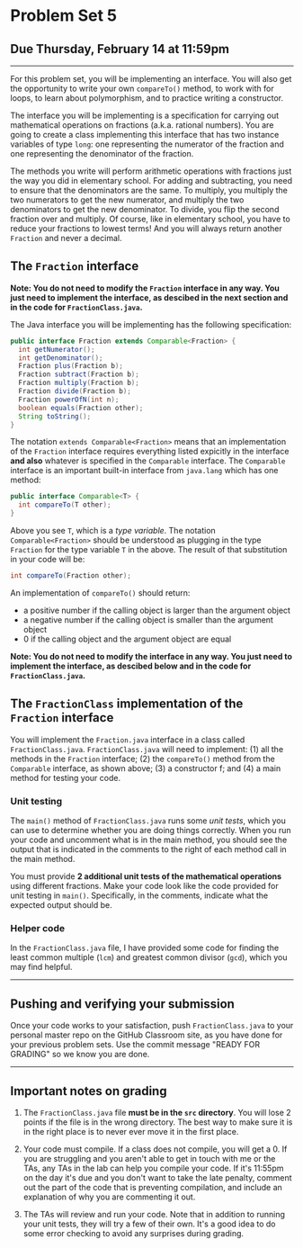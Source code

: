 # Problem Set 5
## Due Thursday, February 14 at 11:59pm
---

For this problem set, you will be implementing an interface. You will also get the opportunity to write your own `compareTo()` method, to work with for loops, to learn about polymorphism, and to practice writing a constructor.

The interface you will be implementing is a specification for carrying out mathematical operations on fractions (a.k.a. rational numbers). You are going to create a class implementing this interface that has two instance variables of type `long`: one representing the numerator of the fraction and one representing the denominator of the fraction. 

The methods you write will perform arithmetic operations with fractions just the way you did in elementary school. For adding and subtracting, you need to ensure that the denominators are the same. To multiply, you multiply the two numerators to get the new numerator, and multiply the two denominators to get the new denominator. To divide, you flip the second fraction over and multiply. Of course, like in elementary school, you have to reduce your fractions to lowest terms! And you will always return another `Fraction` and never a decimal.

## The `Fraction` interface

**Note: You do not need to modify the `Fraction` interface in any way. You just need to implement the interface, as descibed in the next section and in the code for `FractionClass.java`.**

The Java interface you will be implementing has the following specification:

```java
public interface Fraction extends Comparable<Fraction> {
  int getNumerator();
  int getDenominator();
  Fraction plus(Fraction b);
  Fraction subtract(Fraction b);
  Fraction multiply(Fraction b);
  Fraction divide(Fraction b);
  Fraction powerOfN(int n);
  boolean equals(Fraction other);
  String toString();
}
```

The notation `extends Comparable<Fraction>` means that an implementation of the `Fraction` interface requires everything listed expicitly in the interface **and also** whatever is specified in the `Comparable` interface. The `Comparable` interface is an important built-in interface from `java.lang` which has one method:

```java
public interface Comparable<T> {
  int compareTo(T other);
}
```

Above you see `T`, which is a *type variable*. The notation `Comparable<Fraction>` should be understood as plugging in the type `Fraction` for the type variable `T` in the above. The result of that substitution in your code will be:

```java
int compareTo(Fraction other);
```

An implementation of `compareTo()` should return: 

* a positive number if the calling object is larger than the argument object
* a negative number if the calling object is smaller than the argument object
* 0 if the calling object and the argument object are equal

**Note: You do not need to modify the interface in any way. You just need to implement the interface, as descibed below and in the code for `FractionClass.java`.**

## The `FractionClass` implementation of the `Fraction` interface

You will implement the `Fraction.java` interface in a class called `FractionClass.java`. `FractionClass.java` will need to implement: (1) all the methods in the `Fraction` interface; (2) the `compareTo()` method from the `Comparable` interface, as shown above; (3) a constructor f; and (4) a main method for testing your code.

### Unit testing
The `main()` method of `FractionClass.java` runs some *unit tests*, which you can use to determine whether you are doing things correctly. When you run your code and uncomment what is in the main method, you should see the output that is indicated in the comments to the right of each method call in the main method.

You must provide **2 additional unit tests of the mathematical operations** using different fractions. Make your code look like the code provided for unit testing in `main()`. Specifically, in the comments, indicate what the expected output should be.

### Helper code
In the `FractionClass.java` file, I have provided some code for finding the least common multiple (`lcm`) and greatest common divisor (`gcd`), which you may find helpful.

---

## Pushing and verifying your submission

Once your code works to your satisfaction, push `FractionClass.java` to your personal master repo on the GitHub Classroom site, as you have done for your previous problem sets. Use the commit message "READY FOR GRADING" so we know you are done. 

---

## Important notes on grading

1. The `FractionClass.java` file **must be in the `src` directory**. You will lose 2 points if the file is in the wrong directory. The best way to make sure it is in the right place is to never ever move it in the first place.

2. Your code must compile. If a class does not compile, you will get a 0. If you are struggling and you aren't able to get in touch with me or the TAs, any TAs in the lab can help you compile your code. If it's 11:55pm on the day it's due and you don't want to take the late penalty, comment out the part of the code that is preventing compilation, and include an explanation of why you are commenting it out.

3. The TAs will review and run your code. Note that in addition to running your unit tests, they will try a few of their own. It's a good idea to do some error checking to avoid any surprises during grading.
